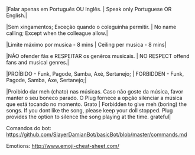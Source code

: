 |Falar apenas em Português OU Inglês. | Speak only Portuguese OR English.|

|Sem xingamentos; Exceção quando o coleguinha permitir. | No name calling; Except when the colleague allow.|

|Limite máximo por musica - 8 mins | Ceiling per musica - 8 mins|

|NÃO ofender fãs e RESPEITAR os genêros musicais. | NO RESPECT offend fans and musical genres.|

|PROÍBIDO - Funk, Pagode, Samba, Axé, Sertanejo; | FORBIDDEN - Funk, Pagode, Samba, Axe, Sertanejo;|

|Proibido dar meh (chato) nas músicas. Caso não goste da música, favor manter o seu boneco parado. O Plug fornece a opção silenciar a música que está tocando no momento. Grato | Forbidden to give meh (boring) the songs. If you dont like the song, please keep your doll stopped. Plug provides the option to silence the song playing at the time. grateful|



Comandos do bot: https://github.com/SlayerDamianBot/basicBot/blob/master/commands.md

Emotions: http://www.emoji-cheat-sheet.com/

